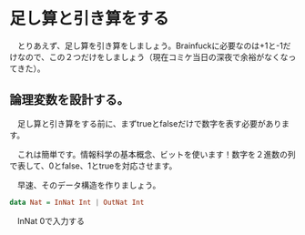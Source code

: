 # 足し算と引き算をする

　とりあえず、足し算を引き算をしましょう。Brainfuckに必要なのは+1と-1だけなので、この２つだけをしましょう（現在コミケ当日の深夜で余裕がなくなってきた）。

## 論理変数を設計する。

　足し算と引き算をする前に、まずtrueとfalseだけで数字を表す必要があります。

　これは簡単です。情報科学の基本概念、ビットを使います！数字を２進数の列で表して、0とfalse、1とtrueを対応させます。

　早速、そのデータ構造を作りましょう。

```hs
data Nat = InNat Int | OutNat Int
```

　InNat 0で入力する